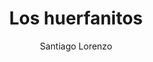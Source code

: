 ---
title: "Los huerfanitos"
subtitle: ""
description: ""
layout: book
author: Santiago Lorenzo
started: 2013-09-19
read: 2013-09-23
status: read
rating: 5
color: 
cover: 
pages: 324
progress: 0
link: 
---